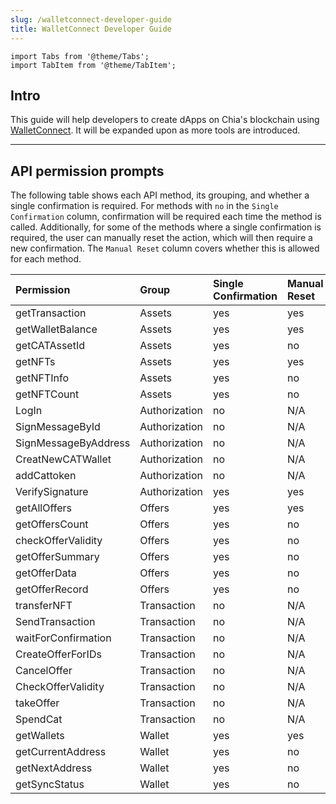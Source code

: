 ```yaml
---
slug: /walletconnect-developer-guide
title: WalletConnect Developer Guide
---
```


```mdx-code-block
import Tabs from '@theme/Tabs';
import TabItem from '@theme/TabItem';
```

## Intro

This guide will help developers to create dApps on Chia's blockchain using [WalletConnect](https://walletconnect.com/). It will be expanded upon as more tools are introduced.

---

## API permission prompts

The following table shows each API method, its grouping, and whether a single confirmation is required. For methods with `no` in the `Single Confirmation` column, confirmation will be required each time the method is called. Additionally, for some of the methods where a single confirmation is required, the user can manually reset the action, which will then require a new confirmation. The `Manual Reset` column covers whether this is allowed for each method.

| Permission           | Group         | Single<br/>Confirmation | Manual<br/>Reset |
| :------------------- | :------------ | :---------------------- | :--------------- |
| getTransaction       | Assets        | yes                     | yes              |
| getWalletBalance     | Assets        | yes                     | yes              |
| getCATAssetId        | Assets        | yes                     | no               |
| getNFTs              | Assets        | yes                     | yes              |
| getNFTInfo           | Assets        | yes                     | no               |
| getNFTCount          | Assets        | yes                     | no               |
| LogIn                | Authorization | no                      | N/A              |
| SignMessageById      | Authorization | no                      | N/A              |
| SignMessageByAddress | Authorization | no                      | N/A              |
| CreatNewCATWallet    | Authorization | no                      | N/A              |
| addCattoken          | Authorization | no                      | N/A              |
| VerifySignature      | Authorization | yes                     | yes              |
| getAllOffers         | Offers	       | yes                     | yes              |
| getOffersCount       | Offers	       | yes                     | no               |
| checkOfferValidity   | Offers        | yes                     | no               |
| getOfferSummary      | Offers        | yes                     | no               |
| getOfferData         | Offers        | yes                     | no               |
| getOfferRecord       | Offers        | yes                     | no               |
| transferNFT          | Transaction   | no                      | N/A              |
| SendTransaction      | Transaction   | no                      | N/A              |
| waitForConfirmation  | Transaction   | no                      | N/A              |
| CreateOfferForIDs    | Transaction   | no                      | N/A              |
| CancelOffer          | Transaction   | no                      | N/A              |
| CheckOfferValidity   | Transaction   | no                      | N/A              |
| takeOffer            | Transaction   | no                      | N/A              |
| SpendCat             | Transaction   | no                      | N/A              |
| getWallets           | Wallet        | yes                     | yes              |
| getCurrentAddress    | Wallet        | yes                     | no               |
| getNextAddress       | Wallet        | yes                     | no               |
| getSyncStatus        | Wallet        | yes                     | no               |

